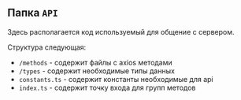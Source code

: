 ## Папка `API`

Здесь располагается код используемый для общение с сервером. 

Структура следующая:

* `/methods` - содержит файлы с axios методами
* `/types` - содержит необходимые типы данных
* `constants.ts` - содержит константы необходимые для api
* `index.ts` - содержит точку входа для групп методов